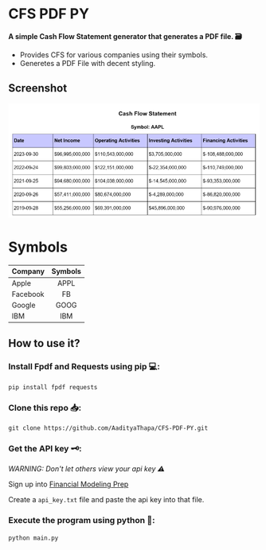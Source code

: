 # CFS PDF PY
**A simple Cash Flow Statement generator that generates a PDF file. 🗃️**
- Provides CFS for various companies using their symbols.
- Generetes a PDF File with decent styling.



## Screenshot
![Screenshot](https://github.com/AadityaThapa/CFS-PDF-PY/blob/main/Screenshot.png)

# Symbols
| Company       | Symbols       | 
| ------------- |:-------------:| 
| Apple         | APPL          | 
| Facebook      | FB            | 
| Google        | GOOG          |
| IBM           | IBM           |

## How to use it?

### Install Fpdf and Requests using pip 💻:
```
pip install fpdf requests
```

### Clone this repo 📥:
```
git clone https://github.com/AadityaThapa/CFS-PDF-PY.git
```
### Get the API key 🗝️:
*WARNING: Don't let others view your api key ⚠️*

Sign up into [Financial Modeling Prep](https://site.financialmodelingprep.com/)

Create a `api_key.txt` file and paste the api key into that file.

### Execute the program using python 🐍:
```
python main.py
```
